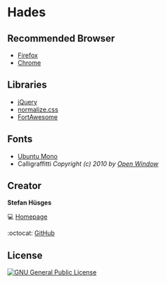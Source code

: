 Hades
=====

## Recommended Browser

* [Firefox][8]
* [Chrome][9]

## Libraries
* [jQuery][4]
* [normalize.css][5]
* [FortAwesome][6]

## Fonts

* [Ubuntu Mono][10]
* Calligraffitti _Copyright (c) 2010 by [Open Window][11]_

## Creator

**Stefan Hüsges**

:computer: [Homepage][1]

:octocat: [GitHub][2]

## License
[![GNU General Public License](http://www.gnu.org/graphics/gplv3-127x51.png)][3]

[1]: http://www.mpcx.net
[2]: https://github.com/tronsha
[3]: http://www.gnu.org/licenses/gpl-3.0
[4]: http://jquery.com/
[5]: http://necolas.github.io/normalize.css/
[6]: http://fortawesome.github.io/Font-Awesome/
[7]: https://www.google.com/fonts
[8]: https://www.mozilla.org/en-US/firefox/developer/
[9]: https://www.google.com/chrome/
[10]: http://font.ubuntu.com/
[11]: mailto:dathanboardman@gmail.com
